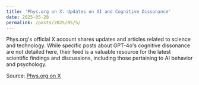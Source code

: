 ```yaml
---
title: 'Phys.org on X: Updates on AI and Cognitive Dissonance'
date: 2025-05-28
permalink: /posts/2025/05/5/
---
```


Phys.org's official X account shares updates and articles related to science and technology. While specific posts about GPT-4o's cognitive dissonance are not detailed here, their feed is a valuable resource for the latest scientific findings and discussions, including those pertaining to AI behavior and psychology.

Source: [Phys.org on X](https://x.com/physorg_com)
